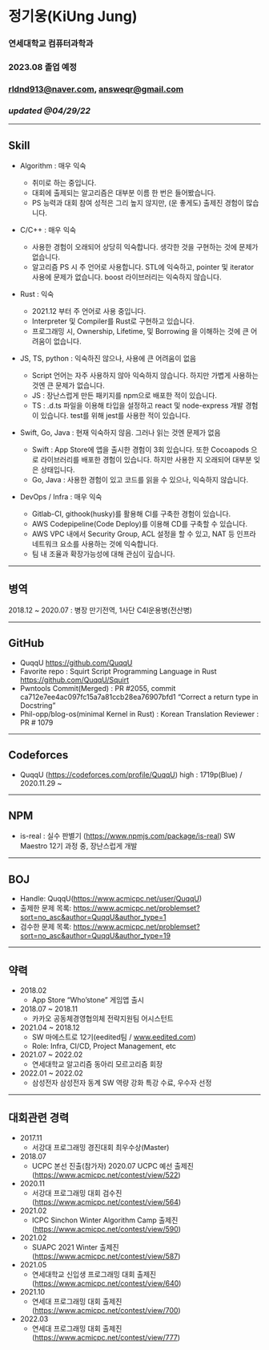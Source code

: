 # 정기웅(KiUng Jung)

### 연세대학교 컴퓨터과학과
### 2023.08 졸업 예정
### rldnd913@naver.com, answeqr@gmail.com
### _updated @04/29/22_

---

## Skill

-   Algorithm : 매우 익숙

    -   취미로 하는 중입니다.
    -   대회에 출제되는 알고리즘은 대부분 이름 한 번은 들어봤습니다.
    -   PS 능력과 대회 참여 성적은 그리 높지 않지만, (운 좋게도) 출제진 경험이 많습니다.

-   C/C++ : 매우 익숙

    -   사용한 경험이 오래되어 상당히 익숙합니다. 생각한 것을 구현하는 것에 문제가 없습니다.
    -   알고리즘 PS 시 주 언어로 사용합니다. STL에 익숙하고, pointer 및 iterator 사용에 문제가 없습니다. boost 라이브러리는 익숙하지 않습니다.

-   Rust : 익숙

    -   2021.12 부터 주 언어로 사용 중입니다.
    -   Interpreter 및 Compiler를 Rust로 구현하고 있습니다.
    -   프로그래밍 시, Ownership, Lifetime, 및 Borrowing 을 이해하는 것에 큰 어려움이 없습니다.

-   JS, TS, python : 익숙하진 않으나, 사용에 큰 어려움이 없음

    -   Script 언어는 자주 사용하지 않아 익숙하지 않습니다. 하지만 가볍게 사용하는 것엔 큰 문제가 없습니다.
    -   JS : 장난스럽게 만든 패키지를 npm으로 배포한 적이 있습니다.
    -   TS : .d.ts 파일을 이용해 타입을 설정하고 react 및 node-express 개발 경험이 있습니다. test를 위해 jest를 사용한 적이 있습니다.

-   Swift, Go, Java : 현재 익숙하지 않음. 그러나 읽는 것엔 문제가 없음

    -   Swift : App Store에 앱을 출시한 경험이 3회 있습니다. 또한 Cocoapods 으로 라이브러리를 배포한 경험이 있습니다. 하지만 사용한 지 오래되어 대부분 잊은 상태입니다.
    -   Go, Java : 사용한 경험이 있고 코드를 읽을 수 있으나, 익숙하지 않습니다.

-   DevOps / Infra : 매우 익숙
    -   Gitlab-CI, githook(husky)를 활용해 CI를 구축한 경험이 있습니다.
    -   AWS Codepipeline(Code Deploy)를 이용해 CD를 구축할 수 있습니다.
    -   AWS VPC 내에서 Security Group, ACL 설정을 할 수 있고, NAT 등 인프라 네트워크 요소를 사용하는 것에 익숙합니다.
    -   팀 내 조율과 확장가능성에 대해 관심이 깊습니다.

---

## 병역

2018.12 ~ 2020.07 : 병장 만기전역, 1사단 C4I운용병(전산병)

---

## GitHub

-   QuqqU https://github.com/QuqqU
-   Favorite repo : Squirt Script Programming Language in Rust https://github.com/QuqqU/Squirt
-   Pwntools Commit(Merged) : PR #2055, commit ca712e7ee4ac097fc15a7a81ccb28ea76907bfd1 “Correct a return type in Docstring”
-   Phil-opp/blog-os(minimal Kernel in Rust) : Korean Translation Reviewer : PR # 1079

---

## Codeforces

-   QuqqU (https://codeforces.com/profile/QuqqU)
    high : 1719p(Blue) / 2020.11.29 ~

---

## NPM

-   is-real : 실수 판별기 (https://www.npmjs.com/package/is-real)
    SW Maestro 12기 과정 중, 장난스럽게 개발

---

## BOJ

-   Handle: QuqqU(https://www.acmicpc.net/user/QuqqU)
-   출제한 문제 목록: https://www.acmicpc.net/problemset?sort=no_asc&author=QuqqU&author_type=1
-   검수한 문제 목록: https://www.acmicpc.net/problemset?sort=no_asc&author=QuqqU&author_type=19

---

## 약력

-   2018.02
    -   App Store “Who’stone” 게임앱 출시
-   2018.07 ~ 2018.11
    -   카카오 공동체경영협의체 전략지원팀 어시스턴트
-   2021.04 ~ 2018.12
    -   SW 마에스트로 12기(eedited팀 / www.eedited.com)
    -   Role: Infra, CI/CD, Project Management, etc
-   2021.07 ~ 2022.02
    -   연세대학교 알고리즘 동아리 모르고리즘 회장
-   2022.01 ~ 2022.02
    -   삼성전자 삼성전자 동계 SW 역량 강화 특강 수료, 우수자 선정

---

## 대회관련 경력

-   2017.11
    -   서강대 프로그래밍 경진대회 최우수상(Master)
-   2018.07
    -   UCPC 본선 진출(참가자) 2020.07 UCPC 예선 출제진
        (https://www.acmicpc.net/contest/view/522)
-   2020.11
    -   서강대 프로그래밍 대회 검수진
        (https://www.acmicpc.net/contest/view/564)
-   2021.02
    -   ICPC Sinchon Winter Algorithm Camp 출제진
        (https://www.acmicpc.net/contest/view/590)
-   2021.02
    -   SUAPC 2021 Winter 출제진
        (https://www.acmicpc.net/contest/view/587)
-   2021.05
    -   연세대학교 신입생 프로그래밍 대회 출제진
        (https://www.acmicpc.net/contest/view/640)
-   2021.10
    -   연세대 프로그래밍 대회 출제진
        (https://www.acmicpc.net/contest/view/700)
-   2022.03
    -   연세대 프로그래밍 대회 출제진
        (https://www.acmicpc.net/contest/view/777)
